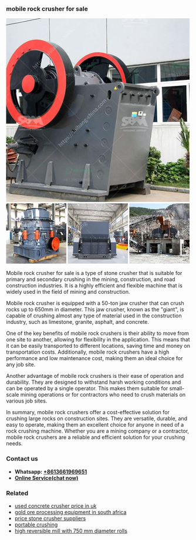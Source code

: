<h3>mobile rock crusher for sale</h3><img src='1706753936.jpg' alt=''><p>Mobile rock crusher for sale is a type of stone crusher that is suitable for primary and secondary crushing in the mining, construction, and road construction industries. It is a highly efficient and flexible machine that is widely used in the field of mining and construction.</p><p>Mobile rock crusher is equipped with a 50-ton jaw crusher that can crush rocks up to 650mm in diameter. This jaw crusher, known as the "giant", is capable of crushing almost any type of material used in the construction industry, such as limestone, granite, asphalt, and concrete.</p><p>One of the key benefits of mobile rock crushers is their ability to move from one site to another, allowing for flexibility in the application. This means that it can be easily transported to different locations, saving time and money on transportation costs. Additionally, mobile rock crushers have a high performance and low maintenance cost, making them an ideal choice for any job site.</p><p>Another advantage of mobile rock crushers is their ease of operation and durability. They are designed to withstand harsh working conditions and can be operated by a single operator. This makes them suitable for small-scale mining operations or for contractors who need to crush materials on various job sites.</p><p>In summary, mobile rock crushers offer a cost-effective solution for crushing large rocks on construction sites. They are versatile, durable, and easy to operate, making them an excellent choice for anyone in need of a rock crushing machine. Whether you are a mining company or a contractor, mobile rock crushers are a reliable and efficient solution for your crushing needs.</p><h3>Contact us</h3><ul><li><strong>Whatsapp:&nbsp;<a href="https://wa.me/8613661969651">+8613661969651</a></strong></li><li><a href="https://swt.shibang-china.com/?git&amp;zhl&amp;mobile rock crusher for sale"><strong>Online Service(chat now)</strong></a></li></ul><h3>Related</h3><ul><li><a href='used concrete crusher price in uk.md'>used concrete crusher price in uk</a></li><li><a href='gold ore processing equipment in south africa.md'>gold ore processing equipment in south africa</a></li><li><a href='price stone crusher suppliers.md'>price stone crusher suppliers</a></li><li><a href='portable crushing.md'>portable crushing</a></li><li><a href='high reversible mill with 750 mm diameter rolls.md'>high reversible mill with 750 mm diameter rolls</a></li></ul>